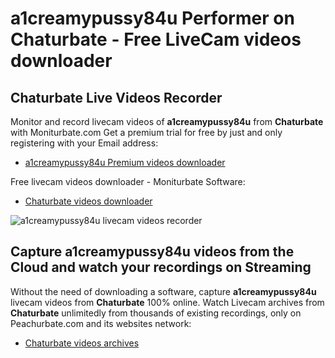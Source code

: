 # a1creamypussy84u Performer on Chaturbate - Free LiveCam videos downloader

## Chaturbate Live Videos Recorder

Monitor and record livecam videos of **a1creamypussy84u** from **Chaturbate** with Moniturbate.com
Get a premium trial for free by just and only registering with your Email address:
* [a1creamypussy84u Premium videos downloader](https://moniturbate.com/request-demo-licence-key.html)

Free livecam videos downloader - Moniturbate Software:
* [Chaturbate videos downloader](https://moniturbate.com/moniturbate-download-software.html)

![a1creamypussy84u livecam videos recorder](https://peachurnet.com/templates/moniturbate-software.png)


## Capture a1creamypussy84u videos from the Cloud and watch your recordings on Streaming

Without the need of downloading a software, capture **a1creamypussy84u** livecam videos from **Chaturbate** 100% online.
Watch Livecam archives from **Chaturbate** unlimitedly from thousands of existing recordings, only on Peachurbate.com and its websites network:
* [Chaturbate videos archives](https://peachurnet.com/)